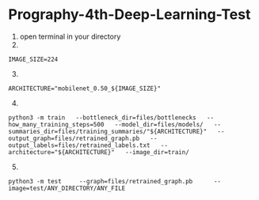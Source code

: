 # Prography-4th-Deep-Learning-Test

1. open terminal in your directory
2. 
<pre><code>IMAGE_SIZE=224</code></pre>
3. 
<pre><code>ARCHITECTURE="mobilenet_0.50_${IMAGE_SIZE}"</code></pre>
4. 
<pre><code>python3 -m train   --bottleneck_dir=files/bottlenecks   --how_many_training_steps=500   --model_dir=files/models/   --summaries_dir=files/training_summaries/"${ARCHITECTURE}"   --output_graph=files/retrained_graph.pb   --output_labels=files/retrained_labels.txt   --architecture="${ARCHITECTURE}"   --image_dir=train/</code></pre>
5. 
<pre><code>python3 -m test     --graph=files/retrained_graph.pb      --image=test/ANY_DIRECTORY/ANY_FILE</code></pre>
